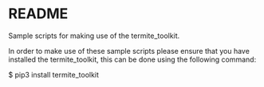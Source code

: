 # README

Sample scripts for making use of the termite_toolkit.

In order to make use of these sample scripts please ensure that you have installed the termite_toolkit, this can be done using the following command:

$ pip3 install termite_toolkit


